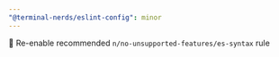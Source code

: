 ```yaml
---
"@terminal-nerds/eslint-config": minor
---
```


🔧 Re-enable recommended `n/no-unsupported-features/es-syntax` rule
